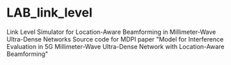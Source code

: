 # LAB_link_level
Link Level Simulator for Location-Aware Beamforming in Millimeter-Wave Ultra-Dense Networks
Source code for MDPI paper "Model for Interference Evaluation in 5G Millimeter-Wave Ultra-Dense Network with Location-Aware Beamforming"
